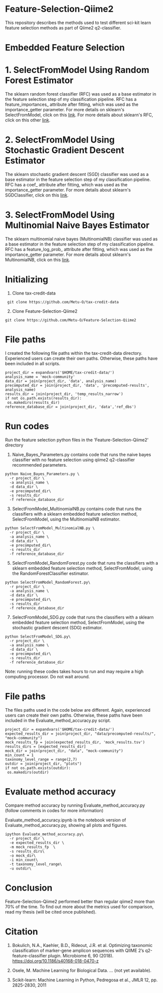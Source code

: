 # Feature-Selection-Qiime2

This repository describes the methods used to test different sci-kit learn feature selection methods as part of Qiime2 q2-classifier.

# Embedded Feature Selection

# 1. SelectFromModel Using Random Forest Estimator

The sklearn random forest classifier (RFC) was used as a base estimator in the feature selection step of my classification pipeline. RFC has a feature_importances_ attribute after fitting, which was used as the importance_getter parameter. For more details on sklearn's SelectFromModel, click on this [link](https://scikit-learn.org/stable/modules/generated/sklearn.feature_selection.SelectFromModel.html). For more details about sklearn's RFC, click on this other [link](https://scikit-learn.org/stable/modules/generated/sklearn.ensemble.RandomForestClassifier.html). 

# 2. SelectFromModel Using Stochastic Gradient Descent Estimator

The sklearn stochastic gradient descent (SGD) classifier was used as a base estimator in the feature selection step of my classification pipeline. RFC has a coef_ attribute after fitting, which was used as the importance_getter parameter. For more details about sklearn's SGDClassifier, click on this [link](https://scikit-learn.org/stable/modules/generated/sklearn.linear_model.SGDClassifier.html). 

# 3. SelectFromModel Using Multinomial Naive Bayes Estimator

The sklearn multinomial naive bayes (MultinomialNB) classifier was used as a base estimator in the feature selection step of my classification pipeline. RFC has a feature_log_prob_ attribute after fitting, which was used as the importance_getter parameter. For more details about sklearn's MultinomialNB, click on this [link](https://scikit-learn.org/stable/modules/generated/sklearn.naive_bayes.MultinomialNB.html). 

# Initializing 

1. Clone tax-credit-data

 ```
  git clone https://github.com/Metu-O/tax-credit-data
  ```
  
2. Clone Feature-Selection-Qiime2

  ```
  git clone https://github.com/Metu-O/Feature-Selection-Qiime2
  ```

# File paths 

I created the following file paths within the tax-credit-data directory. Experienced users can create their own paths. Otherwise, these paths have been included in all scripts.  

```
project_dir = expandvars('$HOME/tax-credit-data/')
analysis_name = 'mock-community'
data_dir = join(project_dir, 'data', analysis_name)
precomputed_dir = join(project_dir, 'data', 'precomputed-results', analysis_name)
results_dir = join(project_dir, 'temp_results_narrow')
if not os.path.exists(results_dir):
 os.makedirs(results_dir)
reference_database_dir = join(project_dir, 'data','ref_dbs')
```

# Run codes 

Run the feature selection python files in the 'Feature-Selection-Qiime2' directory 
1. Naive_Bayes_Parameters.py contains code that runs the naive bayes classifier with no feature selection using qiime2 q2-classifier recommended parameters.

```
python Naive_Bayes_Parameters.py \
  -r project_dir \
  -a analysis_name \
  -d data_dir \
  -e precomputed_dir\
  -s results_dir
  -f reference_database_dir
```

3. SelectFromModel_MultinomialNB.py contains code that runs the classifiers with a sklearn embedded feature selection method, SelectFromModel, using the MultinomialNB estimator. 

```
python SelectFromModel_MultinomialNB.py \
  -r project_dir \
  -a analysis_name \
  -d data_dir \
  -e precomputed_dir\
  -s results_dir
  -f reference_database_dir
```

5. SelectFromModel_RandomForest.py code that runs the classifiers with a sklearn embedded feature selection method, SelectFromModel, using the RandomForestClassifier estimator.

```
python SelectFromModel_RandomForest.py\
  -r project_dir \
  -a analysis_name \
  -d data_dir \
  -e precomputed_dir\
  -s results_dir
  -f reference_database_dir
```

7. SelectFromModel_SDG.py code that runs the classifiers with a sklearn embedded feature selection method, SelectFromModel, using the stochastic gradient descent (SDG) estimator. 

```
python SelectFromModel_SDG.py\
  -r project_dir \
  -a analysis_name \
  -d data_dir \
  -e precomputed_dir\
  -s results_dir
  -f reference_database_dir
```

Note: running these codes takes hours to run and may require a high computing processor. Do not wait around.

# File paths 

The files paths used in the code below are different. Again, experienced users can create their own paths. Otherwise, these paths have been included in the Evaluate_method_accuracy.py script.

```
project_dir = expandvars('$HOME/tax-credit-data/')
expected_results_dir = join(project_dir, "data/precomputed-results/", "mock-community")
mock_results_fp = join(expected_results_dir, 'mock_results.tsv')
results_dirs = [expected_results_dir]
mock_dir = join(project_dir, "data", "mock-community")
min_count = 1
taxonomy_level_range = range(2,7)
outdir = join(project_dir, "plots")
if not os.path.exists(outdir):
 os.makedirs(outdir)
```
# Evaluate method accuracy

Compare method accuracy by running Evaluate_method_accuracy.py (follow comments in codes for more information)

Evaluate_method_accuracy.ipynb is the notebook version of Evaluate_method_accuracy.py, showing all plots and figures. 

```
ipython Evaluate_method_accuracy.py\
  -r project_dir \
  -e expected_results_dir \
  -m mock_results_fp  \
  -s results_dirs\
  -o mock_dir\
  -i min_count\
  -t taxonomy_level_range\
  -u outdir\
```

# Conclusion

Feature-Selection-Qiime2 performed better than regular qiime2 more than 70% of the time. To find out more about the metrics used for comparison, read my thesis (will be cited once published). 

# Citation

1. Bokulich, N.A., Kaehler, B.D., Rideout, J.R. et al. Optimizing taxonomic classification of marker-gene amplicon sequences with QIIME 2’s q2-feature-classifier plugin. Microbiome 6, 90 (2018). https://doi.org/10.1186/s40168-018-0470-z

2. Osele, M. Machine Learning for Biological Data. ... (not yet available). 

3. Scikit-learn: Machine Learning in Python, Pedregosa et al., JMLR 12, pp. 2825-2830, 2011
